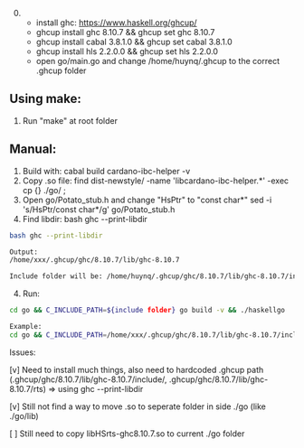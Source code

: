  0) 
    - install ghc: https://www.haskell.org/ghcup/
    - ghcup install ghc 8.10.7 && ghcup set ghc 8.10.7
    - ghcup install cabal 3.8.1.0 && ghcup set cabal 3.8.1.0
    - ghcup install hls 2.2.0.0 && ghcup set hls 2.2.0.0
    - open go/main.go and change /home/huynq/.ghcup to the correct .ghcup folder 

## Using make:
1) Run "make" at root folder

## Manual:
1) Build with: cabal build cardano-ibc-helper -v
2) Copy .so file: find dist-newstyle/ -name 'libcardano-ibc-helper.*' -exec cp {} ./go/ \;
3) Open go/Potato_stub.h and change "HsPtr" to "const char*" 
    sed -i 's/HsPtr/const char*/g' go/Potato_stub.h
4) Find libdir: bash ghc --print-libdir 
```sh
bash ghc --print-libdir 

Output:
/home/xxx/.ghcup/ghc/8.10.7/lib/ghc-8.10.7

Include folder will be: /home/huynq/.ghcup/ghc/8.10.7/lib/ghc-8.10.7/include/
```
4) Run: 
```sh
cd go && C_INCLUDE_PATH=${include folder} go build -v && ./haskellgo

Example:
cd go && C_INCLUDE_PATH=/home/xxx/.ghcup/ghc/8.10.7/lib/ghc-8.10.7/include/ go build -v && ./haskellgo
```

Issues:

[v] Need to install much things, also need to hardcoded .ghcup path (.ghcup/ghc/8.10.7/lib/ghc-8.10.7/include/, .ghcup/ghc/8.10.7/lib/ghc-8.10.7/rts)
    => using ghc --print-libdir 

[v] Still not find a way to move .so to seperate folder in side ./go (like ./go/lib)

[ ] Still need to copy libHSrts-ghc8.10.7.so to current ./go folder

